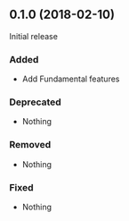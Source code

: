 ## 0.1.0 (2018-02-10)

Initial release

### Added

- Add Fundamental features

### Deprecated

- Nothing

### Removed

- Nothing

### Fixed

- Nothing
